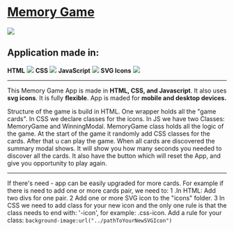 # [Memory Game](https://yakuza16.github.io/Memory-Game/ "Memory Game")

![](https://cdn2.iconfinder.com/data/icons/artificial-intelligence-6/64/ArtificialIntelligence1-256.png)

## Application made in:

**HTML**   ![](https://cdn4.iconfinder.com/data/icons/social-media-logos-6/512/96-html5-48.png)   **CSS**   ![](https://cdn3.iconfinder.com/data/icons/social-media-logos-flat-colorful-1/2048/5351_-_CSS3-64.png)   **JavaScript**   ![](https://cdn2.iconfinder.com/data/icons/designer-skills/128/code-programming-javascript-software-develop-command-language-64.png)   **SVG Icons**   ![](https://cdn3.iconfinder.com/data/icons/cad-database-presentation-spreadsheet-vector-fil-2/512/28-48.png)

------------
This Memory Game App is made in **HTML, CSS, and Javascript**. It also uses **svg icons**. It is fully **flexible**. App is maded for **mobile and desktop devices.**

Structure of the game is build in HTML. One wrapper holds all the "game cards". In CSS we declare classes for the icons. In JS we have two Classes: MemoryGame and WinningModal. MemoryGame class holds all the logic of the game. At the start of the game it randomly add CSS classes for the cards. After that u can play the game. When all cards are discovered the summary modal shows. It will show you how many seconds you needed to discover all the cards. It also have the button which will reset the App, and give you opportunity to play again.

------------

If there's need - app can be easily upgraded for more cards. For example if there is need to add one or more cards pair, we need to:
1 .In HTML: Add two divs for one pair.
2  Add one or more SVG icon to the "icons" folder.
3  In CSS we need to add class for your new icon and the only one rule is that the class needs to end with: '-icon', for example: .css-icon. Add a rule for your class: `background-image:url("../pathToYourNewSVGIcon")`
